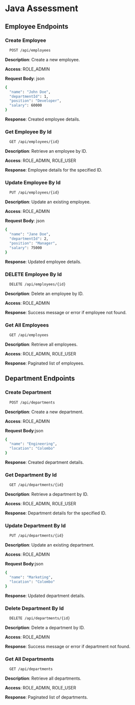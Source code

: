 
# Java Assessment

## Employee Endpoints

### Create Employee

```bash
  POST /api/employees
```

**Description**: Create a new employee.

**Access**: ROLE_ADMIN

**Request Body**: json

```bash
{
  "name": "John Doe",
  "departmentId": 1,
  "position": "Developer",
  "salary": 60000
}
```

**Response**: Created employee details.

###  Get Employee By Id

```bash
  GET /api/employees/{id}
```


**Description**: Retrieve an employee by ID.

**Access**: ROLE_ADMIN, ROLE_USER

**Response**: Employee details for the specified ID.

###  Update Employee By Id

```bash
  PUT /api/employees/{id}
```

**Description**: Update an existing employee.

**Access**: ROLE_ADMIN

**Request Body**: json

```bash
{
  "name": "Jane Doe",
  "departmentId": 2,
  "position": "Manager",
  "salary": 75000
}
```

**Response**: Updated employee details.

### DELETE Employee By Id

```bash
  DELETE /api/employees/{id}
```

**Description**: Delete an employee by ID.

**Access**: ROLE_ADMIN

**Response**: Success message or error if employee not found.

### Get All Employees

```bash
  GET /api/employees
```

**Description**: Retrieve all employees.

**Access**: ROLE_ADMIN, ROLE_USER

**Response**: Paginated list of employees.


## Department Endpoints

### Create Department

```bash
  POST /api/departments
```

**Description**: Create a new department.

**Access**: ROLE_ADMIN

**Request Body**:json

```bash
{
  "name": "Engineering",
  "location": "Colombo"
}
```

**Response**: Created department details.

### Get Department By Id

```bash
  GET /api/departments/{id}
```

**Description**: Retrieve a department by ID.

**Access**: ROLE_ADMIN, ROLE_USER

**Response**: Department details for the specified ID.

### Update Department By Id

```bash
  PUT /api/departments/{id}
```

**Description**: Update an existing department.

**Access**: ROLE_ADMIN

**Request Body**:json

```bash
{
  "name": "Marketing",
  "location": "Colombo"
}
```

**Response**: Updated department details.

### Delete Department By Id

```bash
  DELETE /api/departments/{id}
```

**Description**: Delete a department by ID.

**Access**: ROLE_ADMIN

**Response**: Success message or error if department not found.

### Get All Departments

```bash
  GET /api/departments
```

**Description**: Retrieve all departments.

**Access**: ROLE_ADMIN, ROLE_USER

**Response**: Paginated list of departments.